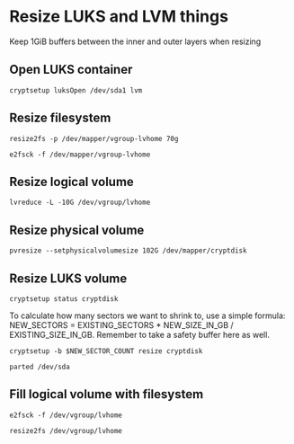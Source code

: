 # Resize LUKS and LVM things

Keep 1GiB buffers between the inner and outer layers when resizing

## Open LUKS container

    cryptsetup luksOpen /dev/sda1 lvm

## Resize filesystem

    resize2fs -p /dev/mapper/vgroup-lvhome 70g

    e2fsck -f /dev/mapper/vgroup-lvhome

## Resize logical volume

    lvreduce -L -10G /dev/vgroup/lvhome

## Resize physical volume

    pvresize --setphysicalvolumesize 102G /dev/mapper/cryptdisk

## Resize LUKS volume

    cryptsetup status cryptdisk

To calculate how many sectors we want to shrink to, use a simple formula: NEW_SECTORS = EXISTING_SECTORS * NEW_SIZE_IN_GB / EXISTING_SIZE_IN_GB. Remember to take a safety buffer here as well.

    cryptsetup -b $NEW_SECTOR_COUNT resize cryptdisk

    parted /dev/sda

## Fill logical volume with filesystem

    e2fsck -f /dev/vgroup/lvhome

    resize2fs /dev/vgroup/lvhome
